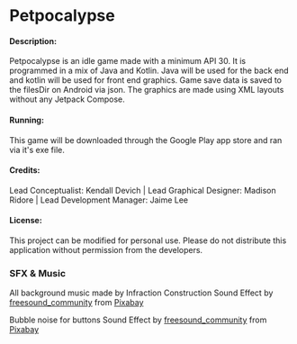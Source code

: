 # Petpocalypse
#### Description:
Petpocalypse is an idle game made with a minimum API 30. It is programmed in a mix of Java and Kotlin. Java will be used for the back end and kotlin will be used for front end graphics. Game save data is saved to the filesDir on Android via json. The graphics are made using XML layouts without any Jetpack Compose.

#### Running: 
This game will be downloaded through the Google Play app store and ran via it's exe file.

#### Credits:
Lead Conceptualist: Kendall Devich | Lead Graphical Designer: Madison Ridore | Lead Development Manager: Jaime Lee

#### License:
This project can be modified for personal use. Please do not distribute this application without permission from the developers.

### SFX & Music
All background music made by Infraction
Construction Sound Effect by <a href="https://pixabay.com/users/freesound_community-46691455/?utm_source=link-attribution&utm_medium=referral&utm_campaign=music&utm_content=32795">freesound_community</a> from <a href="https://pixabay.com/sound-effects//?utm_source=link-attribution&utm_medium=referral&utm_campaign=music&utm_content=32795">Pixabay</a>

Bubble noise for buttons Sound Effect by <a href="https://pixabay.com/users/freesound_community-46691455/?utm_source=link-attribution&utm_medium=referral&utm_campaign=music&utm_content=6395">freesound_community</a> from <a href="https://pixabay.com/sound-effects//?utm_source=link-attribution&utm_medium=referral&utm_campaign=music&utm_content=6395">Pixabay</a>
